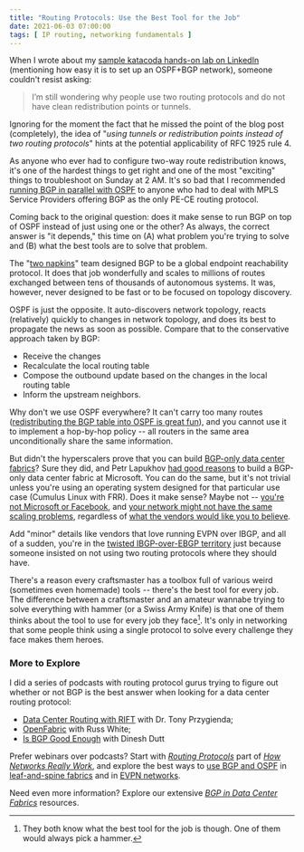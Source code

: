 ```yaml
---
title: "Routing Protocols: Use the Best Tool for the Job"
date: 2021-06-03 07:00:00
tags: [ IP routing, networking fundamentals ]
---
```

When I wrote about my [sample katacoda hands-on lab on LinkedIn](https://www.linkedin.com/feed/update/urn:li:activity:6793903667410964480/) (mentioning how easy it is to set up an OSPF+BGP network), someone couldn't resist asking:

> I’m still wondering why people use two routing protocols and do not have clean redistribution points or tunnels.

Ignoring for the moment the fact that he missed the point of the blog post (completely), the idea of "*using tunnels or redistribution points instead of two routing protocols*" hints at the potential applicability of RFC 1925 rule 4.
<!--more-->
As anyone who ever had to configure two-way route redistribution knows, it's one of the hardest things to get right and one of the most "exciting" things to troubleshoot on Sunday at 2 AM. It's so bad that I recommended [running BGP in parallel with OSPF](https://www.ipspace.net/Integrating_Internet_VPN_with_MPLS_VPN_WAN) to anyone who had to deal with MPLS Service Providers offering BGP as the only PE-CE routing protocol.

Coming back to the original question: does it make sense to run BGP on top of OSPF instead of just using one or the other? As always, the correct answer is "it depends," this time on (A) what problem you're trying to solve and (B) what the best tools are to solve that problem.

The "[two napkins](https://computerhistory.org/blog/the-two-napkin-protocol/)" team designed BGP to be a global endpoint reachability protocol. It does that job wonderfully and scales to millions of routes exchanged between tens of thousands of autonomous systems. It was, however, never designed to be fast or to be focused on topology discovery.

OSPF is just the opposite. It auto-discovers network topology, reacts (relatively) quickly to changes in network topology, and does its best to propagate the news as soon as possible. Compare that to the conservative approach taken by BGP:

* Receive the changes
* Recalculate the local routing table
* Compose the outbound update based on the changes in the local routing table
* Inform the upstream neighbors.

Why don't we use OSPF everywhere? It can't carry too many routes ([redistributing the BGP table into OSPF is great fun](https://blog.ipspace.net/2020/10/redistributing-bgp-into-ospf.html)), and you cannot use it to implement a hop-by-hop policy -- all routers in the same area unconditionally share the same information.

But didn't the hyperscalers prove that you can build [BGP-only data center fabrics](https://www.ipspace.net/Data_Center_BGP/)? Sure they did, and Petr Lapukhov [had good reasons](https://datatracker.ietf.org/doc/html/rfc7938#section-2.5) to build a BGP-only data center fabric at Microsoft. You can do the same, but it's not trivial unless you're using an operating system designed for that particular use case (Cumulus Linux with FRR). Does it make sense? Maybe not -- [you're not Microsoft or Facebook](https://blog.ipspace.net/2018/05/is-ospf-or-is-is-good-enough-for-my.html), and [your network might not have the same scaling problems](https://blog.ipspace.net/2021/05/worth-reading-rethinking-bgp-data-center.html), regardless of [what the vendors would like you to believe](https://blog.ipspace.net/2017/11/bgp-as-better-igp-when-and-where.html).

Add "minor" details like vendors that love running EVPN over IBGP, and all of a sudden, you're in the [twisted IBGP-over-EBGP territory](https://blog.ipspace.net/2020/02/the-evpnbgp-saga-continues.html) just because someone insisted on not using two routing protocols where they should have.

There's a reason every craftsmaster has a toolbox full of various weird (sometimes even homemade) tools -- there's the best tool for every job. The difference between a craftsmaster and an amateur wannabe trying to solve everything with hammer (or a Swiss Army Knife) is that one of them thinks about the tool to use for every job they face[^1]. It's only in networking that some people think using a single protocol to solve every challenge they face makes them heroes.

[^1]: They both know what the best tool for the job is though. One of them would always pick a hammer.

### More to Explore

I did a series of podcasts with routing protocol gurus trying to figure out whether or not BGP is the best answer when looking for a data center routing protocol:

* [Data Center Routing with RIFT](https://blog.ipspace.net/2018/03/data-center-routing-with-rift-on.html) with Dr. Tony Przygienda;
* [OpenFabric](https://blog.ipspace.net/2018/04/openfabric-with-russ-white-on-software.html) with Russ White;
* [Is BGP Good Enough](https://blog.ipspace.net/2018/08/is-bgp-good-enough-with-dinesh-dutt-on.html) with Dinesh Dutt

Prefer webinars over podcasts? Start with *[Routing Protocols](https://my.ipspace.net/bin/list?id=Net101#ROUTING)* part of *[How Networks Really Work](https://www.ipspace.net/How_Networks_Really_Work)*, and explore the best ways to [use BGP and OSPF](https://my.ipspace.net/bin/list?id=Clos#L3_SINGLE) in [leaf-and-spine fabrics](https://www.ipspace.net/Leaf-and-Spine_Fabric_Architectures) and in [EVPN networks](https://www.ipspace.net/EVPN_Technical_Deep_Dive).

Need even more information? Explore our extensive *[BGP in Data Center Fabrics](https://www.ipspace.net/kb/tag/BGP-DC.html)* resources.

